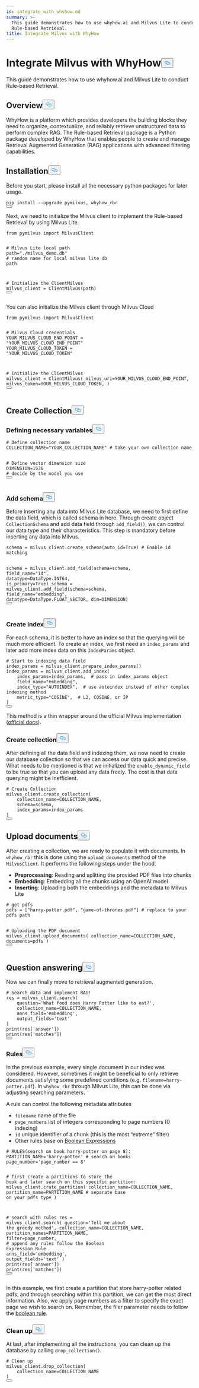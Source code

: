 ```yaml
---
id: integrate_with_whyhow.md
summary: >-
  This guide demonstrates how to use whyhow.ai and Milvus Lite to conduct
  Rule-based Retrieval.
title: Integrate Milvus with WhyHow
---
```

<h1 id="Integrate-Milvus-with-WhyHow" class="common-anchor-header">Integrate Milvus with WhyHow<button data-href="#Integrate-Milvus-with-WhyHow" class="anchor-icon" translate="no">
      <svg translate="no"
        aria-hidden="true"
        focusable="false"
        height="20"
        version="1.1"
        viewBox="0 0 16 16"
        width="16"
      >
        <path
          fill="#0092E4"
          fill-rule="evenodd"
          d="M4 9h1v1H4c-1.5 0-3-1.69-3-3.5S2.55 3 4 3h4c1.45 0 3 1.69 3 3.5 0 1.41-.91 2.72-2 3.25V8.59c.58-.45 1-1.27 1-2.09C10 5.22 8.98 4 8 4H4c-.98 0-2 1.22-2 2.5S3 9 4 9zm9-3h-1v1h1c1 0 2 1.22 2 2.5S13.98 12 13 12H9c-.98 0-2-1.22-2-2.5 0-.83.42-1.64 1-2.09V6.25c-1.09.53-2 1.84-2 3.25C6 11.31 7.55 13 9 13h4c1.45 0 3-1.69 3-3.5S14.5 6 13 6z"
        ></path>
      </svg>
    </button></h1><p>This guide demonstrates how to use whyhow.ai and Milvus Lite to conduct Rule-based Retrieval.</p>
<h2 id="Overview" class="common-anchor-header">Overview<button data-href="#Overview" class="anchor-icon" translate="no">
      <svg translate="no"
        aria-hidden="true"
        focusable="false"
        height="20"
        version="1.1"
        viewBox="0 0 16 16"
        width="16"
      >
        <path
          fill="#0092E4"
          fill-rule="evenodd"
          d="M4 9h1v1H4c-1.5 0-3-1.69-3-3.5S2.55 3 4 3h4c1.45 0 3 1.69 3 3.5 0 1.41-.91 2.72-2 3.25V8.59c.58-.45 1-1.27 1-2.09C10 5.22 8.98 4 8 4H4c-.98 0-2 1.22-2 2.5S3 9 4 9zm9-3h-1v1h1c1 0 2 1.22 2 2.5S13.98 12 13 12H9c-.98 0-2-1.22-2-2.5 0-.83.42-1.64 1-2.09V6.25c-1.09.53-2 1.84-2 3.25C6 11.31 7.55 13 9 13h4c1.45 0 3-1.69 3-3.5S14.5 6 13 6z"
        ></path>
      </svg>
    </button></h2><p>WhyHow is a platform which provides developers the building blocks they need to organize, contextualize, and reliably retrieve unstructured data to perform complex RAG. The Rule-based Retrieval package is a Python package developed by WhyHow that enables people to create and manage Retrieval Augmented Generation (RAG) applications with advanced filtering capabilities.</p>
<h2 id="Installation" class="common-anchor-header">Installation<button data-href="#Installation" class="anchor-icon" translate="no">
      <svg translate="no"
        aria-hidden="true"
        focusable="false"
        height="20"
        version="1.1"
        viewBox="0 0 16 16"
        width="16"
      >
        <path
          fill="#0092E4"
          fill-rule="evenodd"
          d="M4 9h1v1H4c-1.5 0-3-1.69-3-3.5S2.55 3 4 3h4c1.45 0 3 1.69 3 3.5 0 1.41-.91 2.72-2 3.25V8.59c.58-.45 1-1.27 1-2.09C10 5.22 8.98 4 8 4H4c-.98 0-2 1.22-2 2.5S3 9 4 9zm9-3h-1v1h1c1 0 2 1.22 2 2.5S13.98 12 13 12H9c-.98 0-2-1.22-2-2.5 0-.83.42-1.64 1-2.09V6.25c-1.09.53-2 1.84-2 3.25C6 11.31 7.55 13 9 13h4c1.45 0 3-1.69 3-3.5S14.5 6 13 6z"
        ></path>
      </svg>
    </button></h2><p>Before you start, please install all the necessary python packages for later usage.</p>
<pre><code translate="no" class="language-shell">pip install --upgrade pymilvus, whyhow_rbr
<button class="copy-code-btn"></button></code></pre>
<p>Next, we need to initialize the Milvus client to implement the Rule-based Retrieval by using Milvus Lite.</p>
<pre><code translate="no" class="language-python"><span class="hljs-keyword">from</span> pymilvus <span class="hljs-keyword">import</span> MilvusClient

<span class="hljs-comment"># Milvus Lite local path</span>
path=<span class="hljs-string">&quot;./milvus_demo.db&quot;</span> <span class="hljs-comment"># random name for local milvus lite db path</span>

<span class="hljs-comment"># Initialize the ClientMilvus</span>
milvus_client = ClientMilvus(path)
<button class="copy-code-btn"></button></code></pre>
<p>You can also initialize the Milvus client through Milvus Cloud</p>
<pre><code translate="no" class="language-python"><span class="hljs-keyword">from</span> pymilvus <span class="hljs-keyword">import</span> MilvusClient

<span class="hljs-comment"># Milvus Cloud credentials</span>
YOUR_MILVUS_CLOUD_END_POINT = <span class="hljs-string">&quot;YOUR_MILVUS_CLOUD_END_POINT&quot;</span>
YOUR_MILVUS_CLOUD_TOKEN = <span class="hljs-string">&quot;YOUR_MILVUS_CLOUD_TOKEN&quot;</span>

<span class="hljs-comment"># Initialize the ClientMilvus</span>
milvus_client = ClientMilvus(
        milvus_uri=YOUR_MILVUS_CLOUD_END_POINT, 
        milvus_token=YOUR_MILVUS_CLOUD_TOKEN,
)
<button class="copy-code-btn"></button></code></pre>
<h2 id="Create-Collection" class="common-anchor-header">Create Collection<button data-href="#Create-Collection" class="anchor-icon" translate="no">
      <svg translate="no"
        aria-hidden="true"
        focusable="false"
        height="20"
        version="1.1"
        viewBox="0 0 16 16"
        width="16"
      >
        <path
          fill="#0092E4"
          fill-rule="evenodd"
          d="M4 9h1v1H4c-1.5 0-3-1.69-3-3.5S2.55 3 4 3h4c1.45 0 3 1.69 3 3.5 0 1.41-.91 2.72-2 3.25V8.59c.58-.45 1-1.27 1-2.09C10 5.22 8.98 4 8 4H4c-.98 0-2 1.22-2 2.5S3 9 4 9zm9-3h-1v1h1c1 0 2 1.22 2 2.5S13.98 12 13 12H9c-.98 0-2-1.22-2-2.5 0-.83.42-1.64 1-2.09V6.25c-1.09.53-2 1.84-2 3.25C6 11.31 7.55 13 9 13h4c1.45 0 3-1.69 3-3.5S14.5 6 13 6z"
        ></path>
      </svg>
    </button></h2><h3 id="Defining-necessary-variables" class="common-anchor-header">Defining necessary variables<button data-href="#Defining-necessary-variables" class="anchor-icon" translate="no">
      <svg translate="no"
        aria-hidden="true"
        focusable="false"
        height="20"
        version="1.1"
        viewBox="0 0 16 16"
        width="16"
      >
        <path
          fill="#0092E4"
          fill-rule="evenodd"
          d="M4 9h1v1H4c-1.5 0-3-1.69-3-3.5S2.55 3 4 3h4c1.45 0 3 1.69 3 3.5 0 1.41-.91 2.72-2 3.25V8.59c.58-.45 1-1.27 1-2.09C10 5.22 8.98 4 8 4H4c-.98 0-2 1.22-2 2.5S3 9 4 9zm9-3h-1v1h1c1 0 2 1.22 2 2.5S13.98 12 13 12H9c-.98 0-2-1.22-2-2.5 0-.83.42-1.64 1-2.09V6.25c-1.09.53-2 1.84-2 3.25C6 11.31 7.55 13 9 13h4c1.45 0 3-1.69 3-3.5S14.5 6 13 6z"
        ></path>
      </svg>
    </button></h3><pre><code translate="no" class="language-python"><span class="hljs-comment"># Define collection name</span>
COLLECTION_NAME=<span class="hljs-string">&quot;YOUR_COLLECTION_NAME&quot;</span> <span class="hljs-comment"># take your own collection name</span>

<span class="hljs-comment"># Define vector dimension size</span>
DIMENSION=<span class="hljs-number">1536</span> <span class="hljs-comment"># decide by the model you use</span>
<button class="copy-code-btn"></button></code></pre>
<h3 id="Add-schema" class="common-anchor-header">Add schema<button data-href="#Add-schema" class="anchor-icon" translate="no">
      <svg translate="no"
        aria-hidden="true"
        focusable="false"
        height="20"
        version="1.1"
        viewBox="0 0 16 16"
        width="16"
      >
        <path
          fill="#0092E4"
          fill-rule="evenodd"
          d="M4 9h1v1H4c-1.5 0-3-1.69-3-3.5S2.55 3 4 3h4c1.45 0 3 1.69 3 3.5 0 1.41-.91 2.72-2 3.25V8.59c.58-.45 1-1.27 1-2.09C10 5.22 8.98 4 8 4H4c-.98 0-2 1.22-2 2.5S3 9 4 9zm9-3h-1v1h1c1 0 2 1.22 2 2.5S13.98 12 13 12H9c-.98 0-2-1.22-2-2.5 0-.83.42-1.64 1-2.09V6.25c-1.09.53-2 1.84-2 3.25C6 11.31 7.55 13 9 13h4c1.45 0 3-1.69 3-3.5S14.5 6 13 6z"
        ></path>
      </svg>
    </button></h3><p>Before inserting any data into Milvus Lite database, we need to first define the data field, which is called schema in here. Through create object <code translate="no">CollectionSchema</code> and add data field through <code translate="no">add_field()</code>, we can control our data type and their characteristics. This step is mandatory before inserting any data into Milvus.</p>
<pre><code translate="no" class="language-python">schema = milvus_client.create_schema(auto_id=<span class="hljs-literal">True</span>) <span class="hljs-comment"># Enable id matching</span>

schema = milvus_client.add_field(schema=schema, field_name=<span class="hljs-string">&quot;id&quot;</span>, datatype=DataType.INT64, is_primary=<span class="hljs-literal">True</span>)
schema = milvus_client.add_field(schema=schema, field_name=<span class="hljs-string">&quot;embedding&quot;</span>, datatype=DataType.FLOAT_VECTOR, dim=DIMENSION)
<button class="copy-code-btn"></button></code></pre>
<h3 id="Create-index" class="common-anchor-header">Create index<button data-href="#Create-index" class="anchor-icon" translate="no">
      <svg translate="no"
        aria-hidden="true"
        focusable="false"
        height="20"
        version="1.1"
        viewBox="0 0 16 16"
        width="16"
      >
        <path
          fill="#0092E4"
          fill-rule="evenodd"
          d="M4 9h1v1H4c-1.5 0-3-1.69-3-3.5S2.55 3 4 3h4c1.45 0 3 1.69 3 3.5 0 1.41-.91 2.72-2 3.25V8.59c.58-.45 1-1.27 1-2.09C10 5.22 8.98 4 8 4H4c-.98 0-2 1.22-2 2.5S3 9 4 9zm9-3h-1v1h1c1 0 2 1.22 2 2.5S13.98 12 13 12H9c-.98 0-2-1.22-2-2.5 0-.83.42-1.64 1-2.09V6.25c-1.09.53-2 1.84-2 3.25C6 11.31 7.55 13 9 13h4c1.45 0 3-1.69 3-3.5S14.5 6 13 6z"
        ></path>
      </svg>
    </button></h3><p>For each schema, it is better to have an index so that the querying will be much more efficient. To create an index, we first need an <code translate="no">index_params</code> and later add more index data on this <code translate="no">IndexParams</code> object.</p>
<pre><code translate="no" class="language-python"><span class="hljs-comment"># Start to indexing data field</span>
index_params = milvus_client.prepare_index_params()
index_params = milvus_client.add_index(
    index_params=index_params,  <span class="hljs-comment"># pass in index_params object</span>
    field_name=<span class="hljs-string">&quot;embedding&quot;</span>,
    index_type=<span class="hljs-string">&quot;AUTOINDEX&quot;</span>,  <span class="hljs-comment"># use autoindex instead of other complex indexing method</span>
    metric_type=<span class="hljs-string">&quot;COSINE&quot;</span>,  <span class="hljs-comment"># L2, COSINE, or IP</span>
)
<button class="copy-code-btn"></button></code></pre>
<p>This method is a thin wrapper around the official Milvus implementation (<a href="https://milvus.io/api-reference/pymilvus/v2.4.x/MilvusClient/Management/add_index.md">official docs</a>).</p>
<h3 id="Create-collection" class="common-anchor-header">Create collection<button data-href="#Create-collection" class="anchor-icon" translate="no">
      <svg translate="no"
        aria-hidden="true"
        focusable="false"
        height="20"
        version="1.1"
        viewBox="0 0 16 16"
        width="16"
      >
        <path
          fill="#0092E4"
          fill-rule="evenodd"
          d="M4 9h1v1H4c-1.5 0-3-1.69-3-3.5S2.55 3 4 3h4c1.45 0 3 1.69 3 3.5 0 1.41-.91 2.72-2 3.25V8.59c.58-.45 1-1.27 1-2.09C10 5.22 8.98 4 8 4H4c-.98 0-2 1.22-2 2.5S3 9 4 9zm9-3h-1v1h1c1 0 2 1.22 2 2.5S13.98 12 13 12H9c-.98 0-2-1.22-2-2.5 0-.83.42-1.64 1-2.09V6.25c-1.09.53-2 1.84-2 3.25C6 11.31 7.55 13 9 13h4c1.45 0 3-1.69 3-3.5S14.5 6 13 6z"
        ></path>
      </svg>
    </button></h3><p>After defining all the data field and indexing them, we now need to create our database collection so that we can access our data quick and precise. What needs to be mentioned is that we initialized the <code translate="no">enable_dynamic_field</code> to be true so that you can upload any data freely. The cost is that data querying might be inefficient.</p>
<pre><code translate="no" class="language-python"><span class="hljs-comment"># Create Collection</span>
milvus_client.create_collection(
    collection_name=COLLECTION_NAME,
    schema=schema,
    index_params=index_params
)
<button class="copy-code-btn"></button></code></pre>
<h2 id="Upload-documents" class="common-anchor-header">Upload documents<button data-href="#Upload-documents" class="anchor-icon" translate="no">
      <svg translate="no"
        aria-hidden="true"
        focusable="false"
        height="20"
        version="1.1"
        viewBox="0 0 16 16"
        width="16"
      >
        <path
          fill="#0092E4"
          fill-rule="evenodd"
          d="M4 9h1v1H4c-1.5 0-3-1.69-3-3.5S2.55 3 4 3h4c1.45 0 3 1.69 3 3.5 0 1.41-.91 2.72-2 3.25V8.59c.58-.45 1-1.27 1-2.09C10 5.22 8.98 4 8 4H4c-.98 0-2 1.22-2 2.5S3 9 4 9zm9-3h-1v1h1c1 0 2 1.22 2 2.5S13.98 12 13 12H9c-.98 0-2-1.22-2-2.5 0-.83.42-1.64 1-2.09V6.25c-1.09.53-2 1.84-2 3.25C6 11.31 7.55 13 9 13h4c1.45 0 3-1.69 3-3.5S14.5 6 13 6z"
        ></path>
      </svg>
    </button></h2><p>After creating a collection, we are ready to populate it with documents. In <code translate="no">whyhow_rbr</code> this is done using the <code translate="no">upload_documents</code> method of the <code translate="no">MilvusClient</code>. It performs the following steps under the hood:</p>
<ul>
<li><strong>Preprocessing</strong>: Reading and splitting the provided PDF files into chunks</li>
<li><strong>Embedding</strong>: Embedding all the chunks using an OpenAI model</li>
<li><strong>Inserting</strong>: Uploading both the embeddings and the metadata to Milvus Lite</li>
</ul>
<pre><code translate="no" class="language-python"><span class="hljs-comment"># get pdfs</span>
pdfs = [<span class="hljs-string">&quot;harry-potter.pdf&quot;</span>, <span class="hljs-string">&quot;game-of-thrones.pdf&quot;</span>] <span class="hljs-comment"># replace to your pdfs path</span>

<span class="hljs-comment"># Uploading the PDF document</span>
milvus_client.upload_documents(
    collection_name=COLLECTION_NAME,
    documents=pdfs
)
<button class="copy-code-btn"></button></code></pre>
<h2 id="Question-answering" class="common-anchor-header">Question answering<button data-href="#Question-answering" class="anchor-icon" translate="no">
      <svg translate="no"
        aria-hidden="true"
        focusable="false"
        height="20"
        version="1.1"
        viewBox="0 0 16 16"
        width="16"
      >
        <path
          fill="#0092E4"
          fill-rule="evenodd"
          d="M4 9h1v1H4c-1.5 0-3-1.69-3-3.5S2.55 3 4 3h4c1.45 0 3 1.69 3 3.5 0 1.41-.91 2.72-2 3.25V8.59c.58-.45 1-1.27 1-2.09C10 5.22 8.98 4 8 4H4c-.98 0-2 1.22-2 2.5S3 9 4 9zm9-3h-1v1h1c1 0 2 1.22 2 2.5S13.98 12 13 12H9c-.98 0-2-1.22-2-2.5 0-.83.42-1.64 1-2.09V6.25c-1.09.53-2 1.84-2 3.25C6 11.31 7.55 13 9 13h4c1.45 0 3-1.69 3-3.5S14.5 6 13 6z"
        ></path>
      </svg>
    </button></h2><p>Now we can finally move to retrieval augmented generation.</p>
<pre><code translate="no" class="language-python"><span class="hljs-comment"># Search data and implement RAG!</span>
res = milvus_client.search(
    question=<span class="hljs-string">&#x27;What food does Harry Potter like to eat?&#x27;</span>,
    collection_name=COLLECTION_NAME,
    anns_field=<span class="hljs-string">&#x27;embedding&#x27;</span>,
    output_fields=<span class="hljs-string">&#x27;text&#x27;</span>
)
<span class="hljs-built_in">print</span>(res[<span class="hljs-string">&#x27;answer&#x27;</span>])
<span class="hljs-built_in">print</span>(res[<span class="hljs-string">&#x27;matches&#x27;</span>])
<button class="copy-code-btn"></button></code></pre>
<h3 id="Rules" class="common-anchor-header">Rules<button data-href="#Rules" class="anchor-icon" translate="no">
      <svg translate="no"
        aria-hidden="true"
        focusable="false"
        height="20"
        version="1.1"
        viewBox="0 0 16 16"
        width="16"
      >
        <path
          fill="#0092E4"
          fill-rule="evenodd"
          d="M4 9h1v1H4c-1.5 0-3-1.69-3-3.5S2.55 3 4 3h4c1.45 0 3 1.69 3 3.5 0 1.41-.91 2.72-2 3.25V8.59c.58-.45 1-1.27 1-2.09C10 5.22 8.98 4 8 4H4c-.98 0-2 1.22-2 2.5S3 9 4 9zm9-3h-1v1h1c1 0 2 1.22 2 2.5S13.98 12 13 12H9c-.98 0-2-1.22-2-2.5 0-.83.42-1.64 1-2.09V6.25c-1.09.53-2 1.84-2 3.25C6 11.31 7.55 13 9 13h4c1.45 0 3-1.69 3-3.5S14.5 6 13 6z"
        ></path>
      </svg>
    </button></h3><p>In the previous example, every single document in our index was considered. However, sometimes it might be beneficial to only retrieve documents satisfying some predefined conditions (e.g. <code translate="no">filename=harry-potter.pdf</code>). In <code translate="no">whyhow_rbr</code> through Milvus Lite, this can be done via adjusting searching parameters.</p>
<p>A rule can control the following metadata attributes</p>
<ul>
<li><code translate="no">filename</code> name of the file</li>
<li><code translate="no">page_numbers</code> list of integers corresponding to page numbers (0 indexing)</li>
<li><code translate="no">id</code> unique identifier of a chunk (this is the most “extreme” filter)</li>
<li>Other rules base on <a href="https://milvus.io/docs/boolean.md">Boolean Expressions</a></li>
</ul>
<pre><code translate="no" class="language-python"><span class="hljs-comment"># RULES(search on book harry-potter on page 8):</span>
PARTITION_NAME=<span class="hljs-string">&#x27;harry-potter&#x27;</span> <span class="hljs-comment"># search on books</span>
page_number=<span class="hljs-string">&#x27;page_number == 8&#x27;</span>

<span class="hljs-comment"># first create a partitions to store the book and later search on this specific partition:</span>
milvus_client.crate_partition(
    collection_name=COLLECTION_NAME,
    partition_name=PARTITION_NAME <span class="hljs-comment"># separate base on your pdfs type</span>
)

<span class="hljs-comment"># search with rules</span>
res = milvus_client.search(
    question=<span class="hljs-string">&#x27;Tell me about the greedy method&#x27;</span>,
    collection_name=COLLECTION_NAME,
    partition_names=PARTITION_NAME,
    <span class="hljs-built_in">filter</span>=page_number, <span class="hljs-comment"># append any rules follow the Boolean Expression Rule</span>
    anns_field=<span class="hljs-string">&#x27;embedding&#x27;</span>,
    output_fields=<span class="hljs-string">&#x27;text&#x27;</span>
)
<span class="hljs-built_in">print</span>(res[<span class="hljs-string">&#x27;answer&#x27;</span>])
<span class="hljs-built_in">print</span>(res[<span class="hljs-string">&#x27;matches&#x27;</span>])
<button class="copy-code-btn"></button></code></pre>
<p>In this example, we first create a partition that store harry-potter related pdfs, and through searching within this partition, we can get the most direct information. Also, we apply page numbers as a filter to specify the exact page we wish to search on. Remember, the filer parameter needs to follow the <a href="https://milvus.io/docs/boolean.md">boolean rule</a>.</p>
<h3 id="Clean-up" class="common-anchor-header">Clean up<button data-href="#Clean-up" class="anchor-icon" translate="no">
      <svg translate="no"
        aria-hidden="true"
        focusable="false"
        height="20"
        version="1.1"
        viewBox="0 0 16 16"
        width="16"
      >
        <path
          fill="#0092E4"
          fill-rule="evenodd"
          d="M4 9h1v1H4c-1.5 0-3-1.69-3-3.5S2.55 3 4 3h4c1.45 0 3 1.69 3 3.5 0 1.41-.91 2.72-2 3.25V8.59c.58-.45 1-1.27 1-2.09C10 5.22 8.98 4 8 4H4c-.98 0-2 1.22-2 2.5S3 9 4 9zm9-3h-1v1h1c1 0 2 1.22 2 2.5S13.98 12 13 12H9c-.98 0-2-1.22-2-2.5 0-.83.42-1.64 1-2.09V6.25c-1.09.53-2 1.84-2 3.25C6 11.31 7.55 13 9 13h4c1.45 0 3-1.69 3-3.5S14.5 6 13 6z"
        ></path>
      </svg>
    </button></h3><p>At last, after implementing all the instructions, you can clean up the database by calling <code translate="no">drop_collection()</code>.</p>
<pre><code translate="no" class="language-python"><span class="hljs-comment"># Clean up</span>
milvus_client.drop_collection(
    collection_name=COLLECTION_NAME
)
<button class="copy-code-btn"></button></code></pre>
